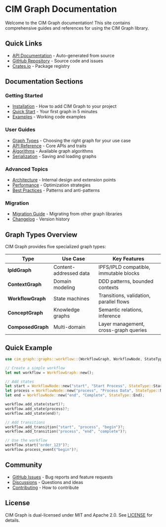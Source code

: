 # CIM Graph Documentation

Welcome to the CIM Graph documentation! This site contains comprehensive guides and references for using the CIM Graph library.

## Quick Links

- [API Documentation](https://docs.rs/cim-graph) - Auto-generated from source
- [GitHub Repository](https://github.com/thecowboyai/cim-graph) - Source code and issues
- [Crates.io](https://crates.io/crates/cim-graph) - Package registry

## Documentation Sections

### Getting Started
- [Installation](./installation.md) - How to add CIM Graph to your project
- [Quick Start](./quick-start.md) - Your first graph in 5 minutes
- [Examples](https://github.com/thecowboyai/cim-graph/tree/main/examples) - Working code examples

### User Guides
- [Graph Types](./graph-types.md) - Choosing the right graph for your use case
- [API Reference](./api.md) - Core APIs and traits
- [Algorithms](./algorithms.md) - Available graph algorithms
- [Serialization](./serialization.md) - Saving and loading graphs

### Advanced Topics
- [Architecture](./architecture.md) - Internal design and extension points
- [Performance](./performance.md) - Optimization strategies
- [Best Practices](./best-practices.md) - Patterns and anti-patterns

### Migration
- [Migration Guide](./migration-guide.md) - Migrating from other graph libraries
- [Changelog](https://github.com/thecowboyai/cim-graph/blob/main/CHANGELOG.md) - Version history

## Graph Types Overview

CIM Graph provides five specialized graph types:

| Type | Use Case | Key Features |
|------|----------|--------------|
| **IpldGraph** | Content-addressed data | IPFS/IPLD compatible, immutable blocks |
| **ContextGraph** | Domain modeling | DDD patterns, bounded contexts |
| **WorkflowGraph** | State machines | Transitions, validation, parallel flows |
| **ConceptGraph** | Knowledge graphs | Semantic relations, inference |
| **ComposedGraph** | Multi-domain | Layer management, cross-graph queries |

## Quick Example

```rust
use cim_graph::graphs::workflow::{WorkflowGraph, WorkflowNode, StateType};

// Create a simple workflow
let mut workflow = WorkflowGraph::new();

// Add states
let start = WorkflowNode::new("start", "Start Process", StateType::Start);
let process = WorkflowNode::new("process", "Process Data", StateType::Normal);
let end = WorkflowNode::new("end", "Complete", StateType::End);

workflow.add_state(start)?;
workflow.add_state(process)?;
workflow.add_state(end)?;

// Add transitions
workflow.add_transition("start", "process", "begin")?;
workflow.add_transition("process", "end", "complete")?;

// Use the workflow
workflow.start("order_123")?;
workflow.process_event("begin")?;
```

## Community

- [GitHub Issues](https://github.com/thecowboyai/cim-graph/issues) - Bug reports and feature requests
- [Discussions](https://github.com/thecowboyai/cim-graph/discussions) - Questions and ideas
- [Contributing](https://github.com/thecowboyai/cim-graph/blob/main/CONTRIBUTING.md) - How to contribute

## License

CIM Graph is dual-licensed under MIT and Apache 2.0. See [LICENSE](https://github.com/thecowboyai/cim-graph/blob/main/LICENSE) for details.